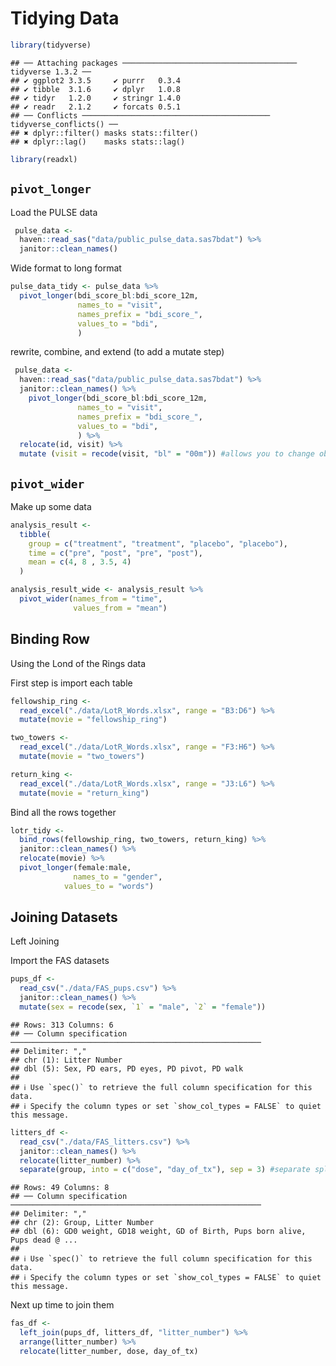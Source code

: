 Tidying Data
================

``` r
library(tidyverse)
```

    ## ── Attaching packages ─────────────────────────────────────── tidyverse 1.3.2 ──
    ## ✔ ggplot2 3.3.5     ✔ purrr   0.3.4
    ## ✔ tibble  3.1.6     ✔ dplyr   1.0.8
    ## ✔ tidyr   1.2.0     ✔ stringr 1.4.0
    ## ✔ readr   2.1.2     ✔ forcats 0.5.1
    ## ── Conflicts ────────────────────────────────────────── tidyverse_conflicts() ──
    ## ✖ dplyr::filter() masks stats::filter()
    ## ✖ dplyr::lag()    masks stats::lag()

``` r
library(readxl)
```

## `pivot_longer`

Load the PULSE data

``` r
 pulse_data <- 
  haven::read_sas("data/public_pulse_data.sas7bdat") %>%
  janitor::clean_names()
```

Wide format to long format

``` r
pulse_data_tidy <- pulse_data %>% 
  pivot_longer(bdi_score_bl:bdi_score_12m,
               names_to = "visit",
               names_prefix = "bdi_score_",
               values_to = "bdi", 
               )
```

rewrite, combine, and extend (to add a mutate step)

``` r
 pulse_data <- 
  haven::read_sas("data/public_pulse_data.sas7bdat") %>%
  janitor::clean_names() %>%
    pivot_longer(bdi_score_bl:bdi_score_12m,
               names_to = "visit",
               names_prefix = "bdi_score_",
               values_to = "bdi", 
               ) %>%
  relocate(id, visit) %>% 
  mutate (visit = recode(visit, "bl" = "00m")) #allows you to change observation in a column
```

## `pivot_wider`

Make up some data

``` r
analysis_result <- 
  tibble(
    group = c("treatment", "treatment", "placebo", "placebo"), 
    time = c("pre", "post", "pre", "post"), 
    mean = c(4, 8 , 3.5, 4)
  )

analysis_result_wide <- analysis_result %>%
  pivot_wider(names_from = "time", 
              values_from = "mean")
```

## Binding Row

Using the Lond of the Rings data

First step is import each table

``` r
fellowship_ring <- 
  read_excel("./data/LotR_Words.xlsx", range = "B3:D6") %>%
  mutate(movie = "fellowship_ring")

two_towers <- 
  read_excel("./data/LotR_Words.xlsx", range = "F3:H6") %>%
  mutate(movie = "two_towers")

return_king <- 
  read_excel("./data/LotR_Words.xlsx", range = "J3:L6") %>%
  mutate(movie = "return_king")
```

Bind all the rows together

``` r
lotr_tidy <- 
  bind_rows(fellowship_ring, two_towers, return_king) %>%
  janitor::clean_names() %>%
  relocate(movie) %>%
  pivot_longer(female:male,
              names_to = "gender", 
            values_to = "words")
```

## Joining Datasets

Left Joining

Import the FAS datasets

``` r
pups_df <- 
  read_csv("./data/FAS_pups.csv") %>%
  janitor::clean_names() %>%
  mutate(sex = recode(sex, `1` = "male", `2` = "female"))
```

    ## Rows: 313 Columns: 6
    ## ── Column specification ────────────────────────────────────────────────────────
    ## Delimiter: ","
    ## chr (1): Litter Number
    ## dbl (5): Sex, PD ears, PD eyes, PD pivot, PD walk
    ## 
    ## ℹ Use `spec()` to retrieve the full column specification for this data.
    ## ℹ Specify the column types or set `show_col_types = FALSE` to quiet this message.

``` r
litters_df <- 
  read_csv("./data/FAS_litters.csv") %>%
  janitor::clean_names() %>%
  relocate(litter_number) %>%
  separate(group, into = c("dose", "day_of_tx"), sep = 3) #separate splits up a column into two 
```

    ## Rows: 49 Columns: 8
    ## ── Column specification ────────────────────────────────────────────────────────
    ## Delimiter: ","
    ## chr (2): Group, Litter Number
    ## dbl (6): GD0 weight, GD18 weight, GD of Birth, Pups born alive, Pups dead @ ...
    ## 
    ## ℹ Use `spec()` to retrieve the full column specification for this data.
    ## ℹ Specify the column types or set `show_col_types = FALSE` to quiet this message.

Next up time to join them

``` r
fas_df <- 
  left_join(pups_df, litters_df, "litter_number") %>%
  arrange(litter_number) %>%
  relocate(litter_number, dose, day_of_tx)
```
